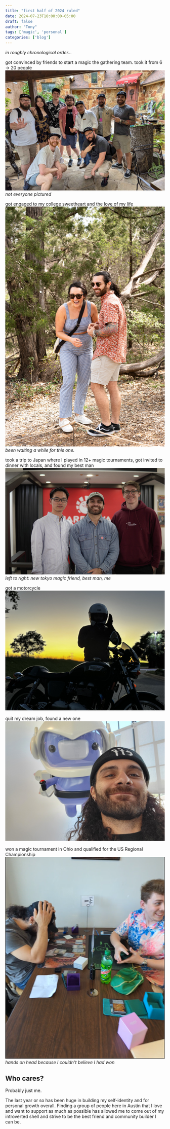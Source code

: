 ```yaml
---
title: "first half of 2024 ruled"
date: 2024-07-23T10:00:00-05:00
draft: false
author: "Tony"
tags: ['magic', 'personal']
categories: ['blog']
---
```

*in roughly chronological order...*

got convinced by friends to start a magic the gathering team. took it from 6 -> 20 people
![magic 512](/images/pictures/h1-2024/team.jpg)
*not everyone pictured*

got engaged to my college sweetheart and the love of my life
![proposal](/images/pictures/h1-2024/proposal.jpg)
*been waiting a while for this one.*

took a trip to Japan where I played in 12+ magic tournaments, got invited to dinner with locals, and found my best man
![proposal](/images/pictures/h1-2024/tokyo_group.jpg)
*left to right: new tokyo magic friend, best man, me*

got a motorcycle
![motorcycle](/images/pictures/h1-2024/motorcycle.jpg)

quit my dream job, found a new one
![discord](/images/pictures/h1-2024/discord.jpg)

won a magic tournament in Ohio and qualified for the US Regional Championship
![rcq win](/images/pictures/h1-2024/rcq_win.png)
*hands on head because I couldn't believe I had won*

## Who cares?
Probably just me.

The last year or so has been huge in building my self-identity and for personal growth overall. Finding a group of people here in Austin that I love and want to support as much as possible has allowed me to come out of my introverted shell and strive to be the best friend and community builder I can be.
